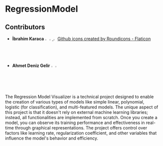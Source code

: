 # RegressionModel

## Contributors
- **İbrahim Karaca**
  <img src="https://raw.githubusercontent.com/ultralytics/assets/main/social/logo-transparent.png" width="2%"/>
      <a href="https://www.linkedin.com/in/karaca-ibrahim/">
          <img
            src="https://media.roboflow.com/notebooks/template/icons/purple/linkedin.png?ik-sdk-version=javascript-1.4.3&updatedAt=1672949633691"
            width="2%"
          />
      </a>
  <img src="https://raw.githubusercontent.com/ultralytics/assets/main/social/logo-transparent.png" width="2%"/>
      <a href="https://www.flaticon.com/free-icons/github" title="github icons">Github icons created by Roundicons - Flaticon</a>
- **Ahmet Deniz Gelir**
  <img src="https://raw.githubusercontent.com/ultralytics/assets/main/social/logo-transparent.png" width="2%"/>
      <a href="https://github.com/adenizgelir0">
          <img
            src="https://media.roboflow.com/notebooks/template/icons/purple/linkedin.png?ik-sdk-version=javascript-1.4.3&updatedAt=1672949633691"
            width="2%"
          />
      </a>
  


The Regression Model Visualizer is a technical project designed to enable the creation of various types of models like 
simple linear, polynomial, logistic (for classification), and multi-featured models. The unique aspect of this project 
is that it doesn't rely on external machine learning libraries; instead, all functionalities are implemented from scratch. 
Once you create a model, you can observe its training performance and effectiveness in real-time through graphical 
representations. The project offers control over factors like learning rate, regularization coefficient, and other 
variables that influence the model's behavior and efficiency.
